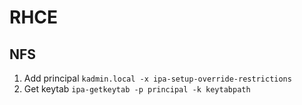# RHCE

## NFS
1. Add principal `kadmin.local -x ipa-setup-override-restrictions`
1. Get keytab `ipa-getkeytab -p principal -k keytabpath`

